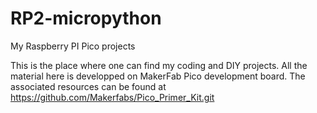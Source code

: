 # RP2-micropython
My Raspberry PI Pico projects

This is the place where one can find my coding and DIY projects.
All the material here is developped on MakerFab Pico development board.
The associated resources can be found at https://github.com/Makerfabs/Pico_Primer_Kit.git
